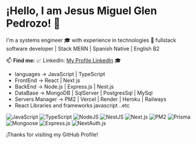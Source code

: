 # ¡Hello, I am Jesus Miguel Glen Pedrozo! 👋

I'm a systems engineer 🎓 with experience in technologies 🚀 fullstack software developer |
Stack MERN |
Spanish Native | English B2 

📫 **Find me:**
📈  LinkedIn: [My Profile LinkedIn](https://www.linkedin.com/in/jesus-miguel-g-75956a1b6/) 🎓

- languages -> JavaScript | TypeScript
- FrontEnd -> React | Next js
- BackEnd -> Node.js | Express.js | Nest.js
- DataBase -> MongoDB  | SqlServer | PostgresSql | MySql
- Servers Manager -> PM2 | Vercel | Render | Heroku | Railways
- React Libraries and frameworks javascript ..etc

![JavaScript](https://img.shields.io/badge/-JavaScript-333333?style=flat&logo=javascript)
![TypeScript](https://img.shields.io/badge/-TypeScript-333333?style=flat&logo=typescript)
![NodeJS](https://img.shields.io/badge/-NodeJs-333333?style=flat&logo=node.js)
![NestJS](https://img.shields.io/badge/-NestJs-333333?style=flat&logo=nestjs)
![Next.js](https://img.shields.io/badge/-Next.js-333333?style=flat&logo=next.js)
![PM2](https://img.shields.io/badge/-PM2-333333?style=flat&logo=pm2)
![Prisma](https://img.shields.io/badge/-Prisma-333333?style=flat&logo=prisma)
![Mongoose](https://img.shields.io/badge/-Mongoose-333333?style=flat&logo=mongoose)
![Express.js](https://img.shields.io/badge/-Express.js-333333?style=flat&logo=express)
![NextAuth.js](https://img.shields.io/badge/-NextAuth.js-333333?style=flat)

¡Thanks for visiting my GitHub Profile!

